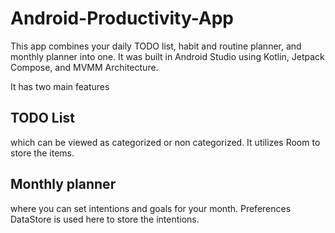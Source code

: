 # Android-Productivity-App

This app combines your daily TODO list, habit and routine planner, and monthly planner into one. It was
built in Android Studio using Kotlin, Jetpack Compose, and MVMM Architecture.

It has two main features 

## TODO List

which can be viewed as categorized or non categorized. It utilizes Room to store the items.


## Monthly planner 

where you can set intentions and goals for your month. Preferences DataStore is used here to store the 
intentions.
